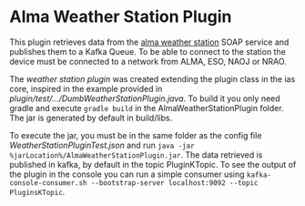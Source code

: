 # Alma Weather Station Plugin

This plugin retrieves data from the [alma weather station](http://weather.aiv.alma.cl/ws_weather.php) SOAP service and publishes them to a Kafka Queue. To be able to connect to the station the device must be connected to a network from ALMA, ESO, NAOJ or NRAO.

The _weather station plugin_ was created extending the plugin class in the ias core, inspired in the example provided in _plugin/test/.../DumbWeatherStationPlugin.java_. To build it you only need gradle and execute `gradle build` in the AlmaWeatherStationPlugin folder. The jar is generated by default in build/libs.

To execute the jar, you must be in the same folder as the config file _WeatherStationPluginTest.json_ and run `java -jar %jarLocation%/AlmaWeatherStationPlugin.jar`. The data retrieved is published in kafka, by default in the topic PluginKTopic. To see the output of the plugin in the console you can run a simple consumer using `kafka-console-consumer.sh --bootstrap-server localhost:9092 --topic PluginsKTopic`.
